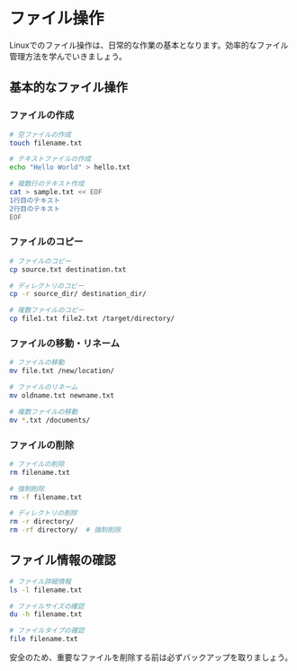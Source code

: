 # ファイル操作

Linuxでのファイル操作は、日常的な作業の基本となります。効率的なファイル管理方法を学んでいきましょう。

## 基本的なファイル操作

### ファイルの作成

```bash
# 空ファイルの作成
touch filename.txt

# テキストファイルの作成
echo "Hello World" > hello.txt

# 複数行のテキスト作成
cat > sample.txt << EOF
1行目のテキスト
2行目のテキスト
EOF
```

### ファイルのコピー

```bash
# ファイルのコピー
cp source.txt destination.txt

# ディレクトリのコピー
cp -r source_dir/ destination_dir/

# 複数ファイルのコピー
cp file1.txt file2.txt /target/directory/
```

### ファイルの移動・リネーム

```bash
# ファイルの移動
mv file.txt /new/location/

# ファイルのリネーム
mv oldname.txt newname.txt

# 複数ファイルの移動
mv *.txt /documents/
```

### ファイルの削除

```bash
# ファイルの削除
rm filename.txt

# 強制削除
rm -f filename.txt

# ディレクトリの削除
rm -r directory/
rm -rf directory/  # 強制削除
```

## ファイル情報の確認

```bash
# ファイル詳細情報
ls -l filename.txt

# ファイルサイズの確認
du -h filename.txt

# ファイルタイプの確認
file filename.txt
```

安全のため、重要なファイルを削除する前は必ずバックアップを取りましょう。